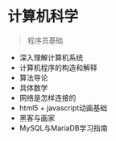 # 计算机科学
> 程序员基础

- 深入理解计算机系统
- 计算机程序的构造和解释
- 算法导论
- 具体数学
- 网络是怎样连接的
- html5 + javascript动画基础
- 黑客与画家
- MySQL与MariaDB学习指南